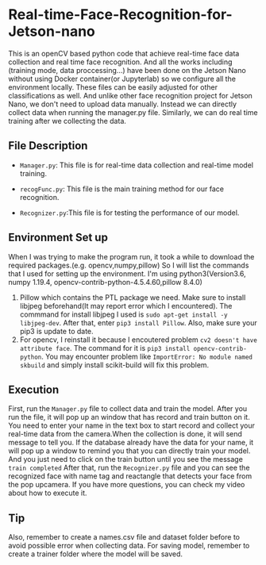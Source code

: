 # Real-time-Face-Recognition-for-Jetson-nano
This is an openCV based python code that achieve real-time face data collection and real time face recognition. And all the works including (training mode, data proccessing...) have been done on the Jetson Nano without using Docker container(or Jupyterlab) so we configure all the environment locally. These files can be easily adjusted for other classifications as well. And unlike other face recognition project for Jetson Nano, we don't need to upload data manually. Instead we can directly collect data when running the manager.py file. Similarly, we can do real time training after we collecting the data.
## File Description
- `Manager.py`: This file is for real-time data collection and real-time model training.

- `recogFunc.py`: This file is the main training method for our face recognition.

- `Recognizer.py`:This file is for testing the performance of our model.

## Environment Set up
When I was trying to make the program run, it took a while to download the required packages.(e.g. opencv,numpy,pillow) So I will list the commands that I used for setting up the environment. I'm using python3(Version3.6, numpy 1.19.4, opencv-contrib-python-4.5.4.60,pillow 8.4.0)
1. Pillow which contains the PTL package we need. Make sure to install libjpeg beforehand(It may report error which I encountered). The commmand for install libjpeg I used is `sudo apt-get install -y libjpeg-dev`. After that, enter `pip3 install Pillow`. Also, make sure your pip3 is update to date.
2. For opencv, I reinstall it because I encoutered problem `cv2 doesn't have attribute face`. The command for it is `pip3 install opencv-contrib-python`. You may encounter problem like `ImportError: No module named skbuild` and simply install scikit-build will fix this problem.

## Execution
First, run the `Manager.py` file to collect data and train the model. After you run the file, it will pop up an window that has record and train button on it. You need to enter your name in the text box to start record and collect your real-time data from the camera.When the collection is done, it will send message to tell you. If the database already have the data for your name, it will pop up a window to remind you that you can directly train your model. And you just need to click on the train button until you see the message `train completed` After that, run the `Recognizer.py` file and you can see the recognized face with name tag and reactangle that detects your face from the pop upcamera. If you have more questions, you can check my video about how to execute it.

## Tip
Also, remember to create a names.csv file and dataset folder before to avoid possible error when collecting data. For saving model, remember to create a trainer folder where the model will be saved. 


